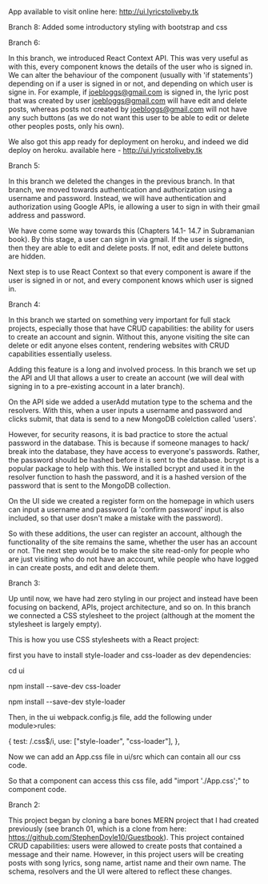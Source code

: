 App available to visit online here: http://ui.lyricstoliveby.tk

Branch 8: Added some introductory styling with bootstrap and css

Branch 6: 

In this branch, we introduced React Context API. This was very useful as with this, every component knows the details of the user who is signed in. We can alter the behaviour of the component (usually with 'if statements') depending on if a user is signed in or not, and depending on which user is signe in. For example, if joebloggs@gmail.com is signed in, the lyric post that was created by user joebloggs@gmail.com will have edit and delete posts, whereas posts not created by joebloggs@gmail.com will not have any such buttons (as we do not want this user to be able to edit or delete other peoples posts, only his own).

We also got this app ready for deployment on heroku, and indeed we did deploy on heroku. available here - http://ui.lyricstoliveby.tk 

Branch 5:

In this branch we deleted the changes in the previous branch. In that branch, we moved towards authentication and authorization using a username and password. Instead, we will have authentication and authorization using Google APIs, ie allowing a user to sign in with their gmail address and password.

We have come some way towards this (Chapters 14.1- 14.7 in Subramanian book). By this stage, a user can sign in via gmail. If the user is signedin, then they are able to edit and delete posts. If not, edit and delete buttons are hidden.

Next step is to use React Context so that every component is aware if the user is signed in or not, and every component knows which user is signed in. 

Branch 4:

In this branch we started on something very important for full stack projects, especially those that have CRUD capabilities: the ability for users to create an account and signin. Without this, anyone visiting the site can delete or edit anyone elses content, rendering websites with CRUD capabilities essentially useless.

Adding this feature is a long and involved process. In this branch we set up the API and UI that allows a user to create an account (we will deal with signing in to a pre-existing account in a later branch).

On the API side we added a userAdd mutation type to the schema and the resolvers. With this, when a user inputs a username and password and clicks submit, that data is send to a new MongoDB colelction called 'users'.

However, for security reasons, it is bad practice to store the actual password in the database. This is because if someone manages to hack/ break into the database, they have access to everyone's passwords. Rather, the password should be hashed before it is sent to the database. bcrypt is a popular package to help with this. We installed bcrypt and used it in the resolver function to hash the password, and it is a hashed version of the password that is sent to the MongoDB collection.

On the UI side we created a register form on the homepage in which users can input a username and password (a 'confirm password' input is also included, so that user dosn't make a mistake with the password).

So with these additions, the user can register an account, although the functionality of the site remains the same, whether the user has an account or not. The next step would be to make the site read-only for people who are just visiting who do not have an account, while people who have logged in can create posts, and edit and delete them.


Branch 3:

Up until now, we have had zero styling in our project and instead have been focusing on backend, APIs, project architecture, and so on. In this branch we connected a CSS stylesheet to the project (although at the moment the stylesheet is largely empty).

This is how you use CSS stylesheets with a React project:

first you have to install style-loader and css-loader as dev dependencies:

cd ui

npm install --save-dev css-loader

npm install --save-dev style-loader

Then, in the ui webpack.config.js file, add the following under module>rules:

{
    test: /\.css$/i,
    use: ["style-loader", "css-loader"],
  },

Now we can add an App.css file in ui/src which can contain all our css code.

So that a component can access this css file, add "import './App.css';" to component code.


Branch 2:

This project began by cloning a bare bones MERN project that I had created previously (see branch 01, which is a clone from here: https://github.com/StephenDoyle10/Guestbook). This project contained CRUD capabilities: users were allowed to create posts that contained a message and their name. However, in this project users will be creating posts with song lyrics, song name, artist name and their own name. The schema, resolvers and the UI were altered to reflect these changes.